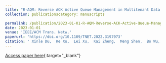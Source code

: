 ```yaml
---
title: "R-AQM: Reverse ACK Active Queue Management in Multitenant Data Centers"
collection: publicationscategory: manuscripts

permalink: /publication/2023-01-01-R-AQM-Reverse-ACK-Active-Queue-Management-in-Multitenant-Data-Centers
date: 2023-01-01
venue: 'IEEE/ACM Trans. Netw.'
paperurl: 'https://doi.org/10.1109/TNET.2022.3197973'
citation: ' Xinle Du,  Ke Xu,  Lei Xu,  Kai Zheng,  Meng Shen,  Bo Wu,  Tong Li, &quot;R-AQM: Reverse ACK Active Queue Management in Multitenant Data Centers.&quot; IEEE/ACM Trans. Netw., 2023.'
---
```

[Access paper here](https://doi.org/10.1109/TNET.2022.3197973){:target="_blank"}
